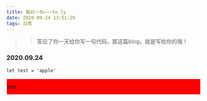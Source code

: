 ```yaml
---
title: 每日一句———to ly
date: 2020-09-24 13:51:29
tags: 日常
---
```

>> 答应了你一天给你写一句代码，那这篇blog，就是写给你的哦！

### 2020.09.24
```
let test = 'apple'
```
<div style="background:red;width:100%;line-height:40px;border:1px solid #fff;" onclick="this.innerHTML = 'apple'">test</div>
